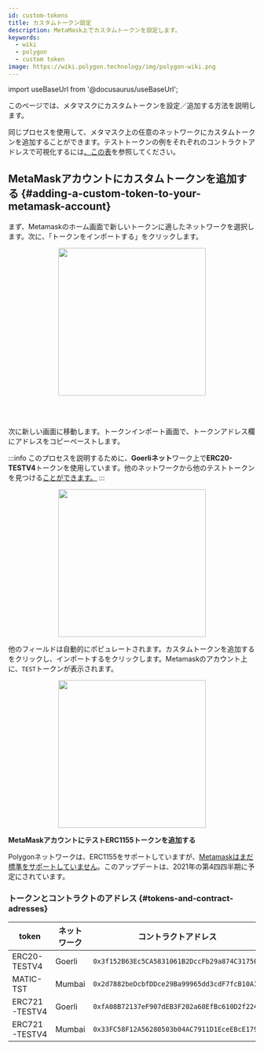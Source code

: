 ```yaml
---
id: custom-tokens
title: カスタムトークン設定
description: MetaMask上でカスタムトークンを設定します。
keywords:
  - wiki
  - polygon
  - custom token
image: https://wiki.polygon.technology/img/polygon-wiki.png
---
```


import useBaseUrl from '@docusaurus/useBaseUrl';

このページでは、メタマスクにカスタムトークンを設定／追加する方法を説明します。

同じプロセスを使用して、メタマスク上の任意のネットワークにカスタムトークンを追加することができます。テストトークンの例をそれぞれのコントラクトアドレスで可視化するには[、この表](#tokens-and-contract-adresses)を参照してください。

## MetaMaskアカウントにカスタムトークンを追加する {#adding-a-custom-token-to-your-metamask-account}

まず、Metamaskのホーム画面で新しいトークンに適したネットワークを選択します。次に、「トークンをインポートする」をクリックします。

<div align="center">
<img width="300" src={useBaseUrl("img/metamask/develop/add-test-token.png")} />
</div>

<br></br>

次に新しい画面に移動します。トークンインポート画面で、トークンアドレス欄にアドレスをコピーペーストします。

:::info
このプロセスを説明するために、**Goerliネット**ワーク上で**ERC20-TESTV4**トークンを使用しています。他のネットワークから他のテストトークンを見つける[<ins>ことができます。</ins>](#tokens-and-contract-adresses)
:::

<div align="center">
<img width="300" src={useBaseUrl("img/metamask/develop/token-contract-address.png")} />
</div>

他のフィールドは自動的にポピュレートされます。カスタムトークンを追加するをクリックし、インポートするをクリックします。Metamaskのアカウント上に、`TEST`トークンが表示されます。

<div align="center">
<img width="300" src={useBaseUrl("img/metamask/develop/added-token.png")} />
</div>

**MetaMaskアカウントにテストERC1155トークンを追加する**

Polygonネットワークは、ERC1155をサポートしていますが、[Metamaskはまだ標準をサポートしていません](https://metamask.zendesk.com/hc/en-us/articles/360058488651-Does-MetaMask-support-ERC-1155-)。このアップデートは、2021年の第4四四半期に予定にされています。

### トークンとコントラクトのアドレス {#tokens-and-contract-adresses}

| token | ネットワーク | コントラクトアドレス |
|---------------|---------|----------------------------------------------|
| ERC20-TESTV4 | Goerli | `0x3f152B63Ec5CA5831061B2DccFb29a874C317502` |
| MATIC-TST | Mumbai | `0x2d7882beDcbfDDce29Ba99965dd3cdF7fcB10A1e` |
| ERC721-TESTV4 | Goerli | `0xfA08B72137eF907dEB3F202a60EfBc610D2f224b` |
| ERC721-TESTV4 | Mumbai | `0x33FC58F12A56280503b04AC7911D1EceEBcE179c` |